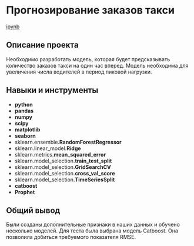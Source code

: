 # Прогнозирование заказов такси

[ipynb](https://github.com/AlexeyShuvalov/Portfolio/blob/main/Cab%20order%20forecast/%D0%A1ab_order_forecast.ipynb)

## Описание проекта

Необходимо разработать модель, которая будет предсказывать количество заказов такси на один час вперед. Модель необходима для увеличения числа водителей в период пиковой нагрузки.



## Навыки и инструменты

- **python**
- **pandas**
- **numpy**
- **scipy**
- **matplotlib**
- **seaborn**
- sklearn.ensemble.**RandomForestRegressor**
- sklearn.linear_model.**Ridge**
- sklearn.metrics.**mean_squared_error**
- sklearn.model_selection.**train_test_split**
- sklearn.model_selection.**GridSearchCV**
- sklearn.model_selection.**cross_val_score**
- sklearn.model_selection.**TimeSeriesSplit**
- **catboost**
- **Prophet**


## 

## Общий вывод 

Были созданы дополнительные признаки в наших данных и обучено несколько моделей. Для теста была выбрана модель Catboost. Она позволила добиться требуемого показателя RMSE.

